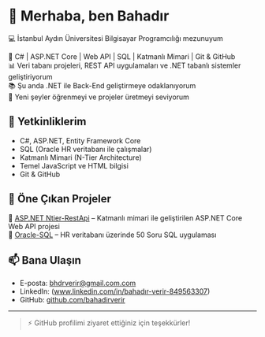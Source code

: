 # 👋 Merhaba, ben Bahadır

💻 İstanbul Aydın Üniversitesi Bilgisayar Programcılığı mezunuyum


🚀 C# | ASP.NET Core | Web API | SQL | Katmanlı Mimari | Git & GitHub  
📊 Veri tabanı projeleri, REST API uygulamaları ve .NET tabanlı sistemler geliştiriyorum  
📚 Şu anda .NET ile Back-End geliştirmeye odaklanıyorum  
🌱 Yeni şeyler öğrenmeyi ve projeler üretmeyi seviyorum  

## 🔧 Yetkinliklerim

- C#, ASP.NET, Entity Framework Core  
- SQL (Oracle HR veritabanı ile çalışmalar)  
- Katmanlı Mimari (N-Tier Architecture)  
- Temel JavaScript ve HTML bilgisi  
- Git & GitHub

## 📂 Öne Çıkan Projeler

🔹 [ASP.NET Ntier-RestApi](https://github.com/bahadirverir/Ntier-RestApi) – Katmanlı mimari ile geliştirilen ASP.NET Core Web API projesi  
🔹 [Oracle-SQL](https://github.com/bahadirverir/Oracle-SQL-50-Soruda) – HR veritabanı üzerinde 50 Soru SQL uygulaması  

## 📫 Bana Ulaşın

- E-posta: bhdrverir@gmail.com.com  
- LinkedIn: (www.linkedin.com/in/bahadır-verir-849563307)  
- GitHub: [github.com/bahadirverir](https://github.com/bahadirverir)

---

> ⚡ GitHub profilimi ziyaret ettiğiniz için teşekkürler!
